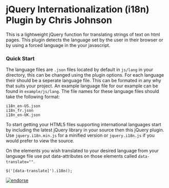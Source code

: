 jQuery Internationalization (i18n) Plugin by Chris Johnson
=======

This is a lightweight jQuery function for translating strings of text on html pages.  This plugin detects the language set by the user in their browser or by using a forced language in the your javascript.

### Quick Start

The language files are `.json` files located by default in `js/lang` in your directory, this can be changed using the plugin options.  For each language their should be a seperate language file.  This can be formated in any why that suits your project.  An example language file for our example can be found in `example/js/lang`.  The file names for these language files should take the following format:

	i18n_en-US.json
	i18n_fr.json
	i18n_en-UK.json

To start getting your HTML5 files supporting international languages start by including the latest jQuery library in your source then this jQuery plugin.  Use `jquery.i18n.min.js` for a minified version or `jquery.i18n.js` if you would prefer to view the source.

On the elements you wish translated to your desired language from your language file use put data-attributes on those elements called `data-translate=""`.

	$('[data-translate]').i18n();

[![endorse](http://api.coderwall.com/edgeui/endorsecount.png)](http://coderwall.com/edgeui)